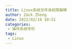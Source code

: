 ```yaml
---
title: Linux系统文件夹权限解释
author: Zack Zheng
date: 2022/02/16 10:51
categories:
 - 操作系统专栏
tags:
 - Linux
---
```


<simple-img src="https://gitee.com/zackzhengxy/picGallery/raw/main/imgs/Linux权限1.png"></simple-img>

<simple-img src="https://gitee.com/zackzhengxy/picGallery/raw/main/imgs/Linux权限2.png"></simple-img>

<simple-img src="https://gitee.com/zackzhengxy/picGallery/raw/main/imgs/Linux权限3.png"></simple-img>

